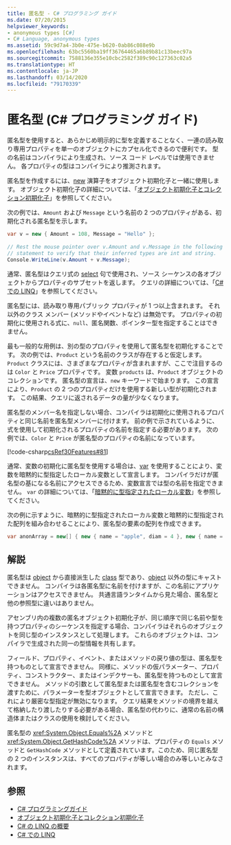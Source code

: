 ```yaml
---
title: 匿名型 - C# プログラミング ガイド
ms.date: 07/20/2015
helpviewer_keywords:
- anonymous types [C#]
- C# Language, anonymous types
ms.assetid: 59c9d7a4-3b0e-475e-b620-0ab86c088e9b
ms.openlocfilehash: 63bc5560ba19ff36764465a6b89b81c13beec97a
ms.sourcegitcommit: 7588136e355e10cbc2582f389c90c127363c02a5
ms.translationtype: HT
ms.contentlocale: ja-JP
ms.lasthandoff: 03/14/2020
ms.locfileid: "79170339"
---
```

# <a name="anonymous-types-c-programming-guide"></a>匿名型 (C# プログラミング ガイド)

匿名型を使用すると、あらかじめ明示的に型を定義することなく、一連の読み取り専用プロパティを単一のオブジェクトにカプセル化できるので便利です。 型の名前はコンパイラにより生成され、ソース コード レベルでは使用できません。 各プロパティの型はコンパイラにより推測されます。  
  
 匿名型を作成するには、[new](../../language-reference/operators/new-operator.md) 演算子をオブジェクト初期化子と一緒に使用します。 オブジェクト初期化子の詳細については、「[オブジェクト初期化子とコレクション初期化子](./object-and-collection-initializers.md)」を参照してください。  
  
 次の例では、`Amount` および `Message` という名前の 2 つのプロパティがある、初期化される匿名型を示します。  
  
```csharp  
var v = new { Amount = 108, Message = "Hello" };  
  
// Rest the mouse pointer over v.Amount and v.Message in the following  
// statement to verify that their inferred types are int and string.  
Console.WriteLine(v.Amount + v.Message);  
```  
  
 通常、匿名型はクエリ式の [select](../../language-reference/keywords/select-clause.md) 句で使用され、ソース シーケンスの各オブジェクトからプロパティのサブセットを返します。 クエリの詳細については、「[C# での LINQ](../../linq/index.md)」を参照してください。  
  
 匿名型には、読み取り専用パブリック プロパティが 1 つ以上含まれます。 それ以外のクラス メンバー (メソッドやイベントなど) は無効です。 プロパティの初期化に使用される式に、`null`、匿名関数、ポインター型を指定することはできません。  
  
 最も一般的な用例は、別の型のプロパティを使用して匿名型を初期化することです。 次の例では、`Product` という名前のクラスが存在すると仮定します。 `Product` クラスには、さまざまなプロパティが含まれますが、ここで注目するのは `Color` と `Price` プロパティです。 変数 `products` は、`Product` オブジェクトのコレクションです。 匿名型の宣言は、`new` キーワードで始まります。 この宣言により、`Product` の 2 つのプロパティだけを使用する新しい型が初期化されます。 この結果、クエリに返されるデータの量が少なくなります。  
  
 匿名型のメンバー名を指定しない場合、コンパイラは初期化に使用されるプロパティと同じ名前を匿名型メンバーに付けます。 前の例で示されているように、式を使用して初期化されるプロパティの名前を指定する必要があります。 次の例では、`Color` と `Price` が匿名型のプロパティの名前になっています。  
  
 [!code-csharp[csRef30Features#81](~/samples/snippets/csharp/VS_Snippets_VBCSharp/csRef30Features/CS/csref30.cs#81)]  
  
 通常、変数の初期化に匿名型を使用する場合は、[var](../../language-reference/keywords/var.md) を使用することにより、変数を暗黙的に型指定したローカル変数として宣言します。 コンパイラだけが匿名型の基になる名前にアクセスできるため、変数宣言では型の名前を指定できません。 `var` の詳細については、「[暗黙的に型指定されたローカル変数](./implicitly-typed-local-variables.md)」を参照してください。  
  
 次の例に示すように、暗黙的に型指定されたローカル変数と暗黙的に型指定された配列を組み合わせることにより、匿名型の要素の配列を作成できます。  
  
```csharp  
var anonArray = new[] { new { name = "apple", diam = 4 }, new { name = "grape", diam = 1 }};  
```  
  
## <a name="remarks"></a>解説  
 匿名型は [object](../../language-reference/builtin-types/reference-types.md) から直接派生した [class](../../language-reference/keywords/class.md) 型であり、[object](../../language-reference/builtin-types/reference-types.md) 以外の型にキャストできません。 コンパイラは各匿名型に名前を付けますが、この名前にアプリケーションはアクセスできません。 共通言語ランタイムから見た場合、匿名型と他の参照型に違いはありません。  
  
 アセンブリ内の複数の匿名オブジェクト初期化子が、同じ順序で同じ名前や型を持つプロパティのシーケンスを指定する場合、コンパイラはそれらのオブジェクトを同じ型のインスタンスとして処理します。 これらのオブジェクトは、コンパイラで生成された同一の型情報を共有します。  
  
 フィールド、プロパティ、イベント、またはメソッドの戻り値の型は、匿名型を持つものとして宣言できません。 同様に、メソッドの仮パラメーター、プロパティ、コンストラクター、またはインデクサーも、匿名型を持つものとして宣言できません。 メソッドの引数として匿名型または匿名型を含むコレクションを渡すために、パラメーターを型オブジェクトとして宣言できます。 ただし、これにより厳密な型指定が無効になります。 クエリ結果をメソッドの境界を越えて格納したり渡したりする必要がある場合、匿名型の代わりに、通常の名前の構造体またはクラスの使用を検討してください。  
  
 匿名型の <xref:System.Object.Equals%2A> メソッドと <xref:System.Object.GetHashCode%2A> メソッドは、プロパティの `Equals` メソッドと `GetHashCode` メソッドとして定義されています。このため、同じ匿名型の 2 つのインスタンスは、すべてのプロパティが等しい場合のみ等しいとみなされます。  
  
## <a name="see-also"></a>参照

- [C# プログラミングガイド](../index.md)
- [オブジェクト初期化子とコレクション初期化子](./object-and-collection-initializers.md)
- [C# の LINQ の概要](../concepts/linq/index.md)
- [C# での LINQ](../../linq/index.md)
